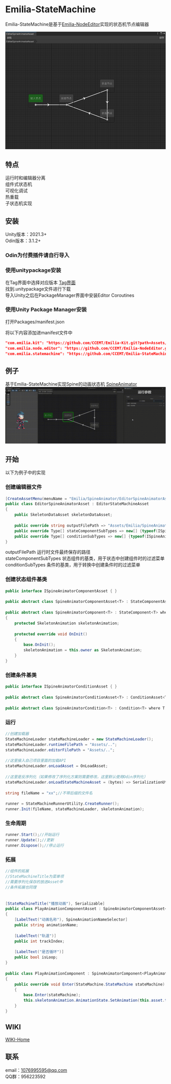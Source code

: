# Emilia-StateMachine

Emilia-StateMachine是基于[Emilia-NodeEditor](https://github.com/CCEMT/Emilia-NodeEditor)实现的状态机节点编辑器

![stateMachine](./doc/stateMachine-image.png)

## 特点

运行时和编辑器分离  
组件式状态机  
可视化调试  
热重载  
子状态机实现  

## 安装

Unity版本：2021.3+  
Odin版本：3.1.2+  

### Odin为付费插件请自行导入

### 使用unitypackage安装  

在Tag界面中选择对应版本  [Tag界面](https://github.com/CCEMT/Emilia-StateMachine/tags)  
找到.unitypackage文件进行下载  
导入Unity之后在PackageManager界面中安装Editor Coroutines  

### 使用Unity Package Manager安装  

打开Packages/manifest.json

将以下内容添加进manifest文件中

~~~json
"com.emilia.kit": "https://github.com/CCEMT/Emilia-Kit.git?path=Assets/Emilia/Kit",
"com.emilia.node.editor": "https://github.com/CCEMT/Emilia-NodeEditor.git?path=Assets/Emilia/Node.Editor",
"com.emilia.statemachine": "https://github.com/CCEMT/Emilia-StateMachine.git?path=Assets/Emilia/StateMachine"
~~~

## 例子

基于Emilia-StateMachine实现Spine的动画状态机 [SpineAnimator](https://github.com/CCEMT/Emilia-SpineAnimator)  
![spineAnimator](./doc/spineAnimator.gif)

## 开始

以下为例子中的实现

### 创建编辑器文件

~~~csharp
[CreateAssetMenu(menuName = "Emilia/SpineAnimator/EditorSpineAnimatorAsset", fileName = "EditorSpineAnimatorAsset")]
public class EditorSpineAnimatorAsset : EditorStateMachineAsset
{
    public SkeletonDataAsset skeletonDataAsset;
        
    public override string outputFilePath => "Assets/Emilia/SpineAnimator/Resource/Config";
    public override Type[] stateComponentSubTypes => new[] {typeof(ISpineAnimatorComponentAsset), typeof(IUniversalComponentAsset)};
    public override Type[] conditionSubTypes => new[] {typeof(ISpineAnimatorConditionAsset), typeof(IUniversalConditionAsset)};
}

~~~

outputFilePath 运行时文件最终保存的路径  
stateComponentSubTypes 状态组件的基类，用于状态中创建组件时的过滤菜单  
conditionSubTypes 条件的基类，用于转换中创建条件时的过滤菜单  

### 创建状态组件基类

~~~csharp
public interface ISpineAnimatorComponentAsset { }

public abstract class SpineAnimatorComponentAsset<T> : StateComponentAsset<T>, ISpineAnimatorComponentAsset where T : class, IStateComponent, new() { }

public abstract class SpineAnimatorComponent<T> : StateComponent<T> where T : class, IStateComponentAsset
{
    protected SkeletonAnimation skeletonAnimation;

    protected override void OnInit()
    {
        base.OnInit();
        skeletonAnimation = this.owner as SkeletonAnimation;
    }
}
~~~

### 创建条件基类

~~~csharp
public interface ISpineAnimatorConditionAsset { }

public abstract class SpineAnimatorConditionAsset<T> : ConditionAsset<T>, ISpineAnimatorConditionAsset where T : class, ICondition, new() { }

public abstract class SpineAnimatorCondition<T> : Condition<T> where T : class, IConditionAsset { }
~~~

### 运行

~~~csharp
//创建加载器
StateMachineLoader stateMachineLoader = new StateMachineLoader();
stateMachineLoader.runtimeFilePath = "Assets/..";
stateMachineLoader.editorFilePath = "Assets/..";

//这里接入自己项目里面的加载API
stateMachineLoader.onLoadAsset = OnLoadAsset;

//这里是反序列化（如果修改了序列化方案则需要修改，这里默认使用Odin序列化）
stateMachineLoader.onLoadStateMachineAsset = (bytes) => SerializationUtility.DeserializeValue<StateMachineAsset>(bytes, DataFormat.Binary);

string fileName = "xx";//不带后缀的文件名

runner = StateMachineRunnerUtility.CreateRunner();
runner.Init(fileName, stateMachineLoader, skeletonAnimation);
~~~

### 生命周期

~~~csharp
runner.Start();//开始运行
runner.Update();//更新
runner.Dispose();//停止运行
~~~

### 拓展

~~~csharp
//组件的拓展
//StateMachineTitle为菜单项
//需要序列化保存的放进Asset中
//条件拓展也同理


[StateMachineTitle("播放动画"), Serializable]
public class PlayAnimationComponentAsset : SpineAnimatorComponentAsset<PlayAnimationComponent>
{
    [LabelText("动画名称"), SpineAnimationNameSelector]
    public string animationName;

    [LabelText("轨道")]
    public int trackIndex;

    [LabelText("是否循环")]
    public bool isLoop;
}

public class PlayAnimationComponent : SpineAnimatorComponent<PlayAnimationComponentAsset>
{
    public override void Enter(StateMachine.StateMachine stateMachine)
    {
        base.Enter(stateMachine);
        this.skeletonAnimation.AnimationState.SetAnimation(this.asset.trackIndex, this.asset.animationName, this.asset.isLoop);
    }
}
~~~

## WIKI

[WIKI-Home](https://github.com/CCEMT/Emilia-StateMachine/wiki)

## 联系

email：1076995595@qq.com  
QQ群：956223592  
